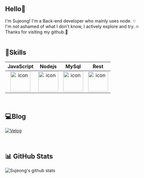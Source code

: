 ## Hello👋

I'm Sujeong! I'm a Back-end developer who mainly uses node. ✨️ <br/> 
I'm not ashamed of what I don't know, I actively explore and try. 🔥<br/>
Thanks for visiting my github.🙌
<br/>
<br/>

## 🔧Skills
|JavaScript|Nodejs|MySql|Rest|
| :--: | :--: | :--: | :--: |
| <img src="https://techstack-generator.vercel.app/js-icon.svg" alt="icon" width="65" height="65" /> | <img src="https://techstack-generator.vercel.app/nginx-icon.svg" alt="icon" width="65" height="65" /> | <img src="https://techstack-generator.vercel.app/mysql-icon.svg" alt="icon" width="65" height="65" /> | <img src="https://techstack-generator.vercel.app/restapi-icon.svg" alt="icon" width="65" height="65" /> |

<br/>

## 💻Blog
</a>[![Velog](https://img.shields.io/badge/-Velog-20C997?logo=Velog&logoColor=white&style=for-the-badge)](https://velog.io/@trtw9889)

<br />

## 📊 GitHub Stats
![Sujeong's github stats](https://github-readme-stats-black-kappa-42.vercel.app/api?username=trtw9889&show_icons=true&theme=apprentice)


